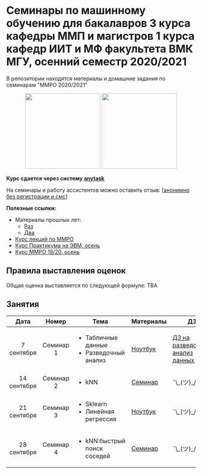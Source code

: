 # Семинары по машинному обучению для бакалавров 3 курса кафедры ММП и магистров 1 курса кафедр ИИТ и МФ факультета ВМК МГУ, осенний семестр 2020/2021
В репозитории находятся материалы и домашние задания по семинарам "ММРО 2020/2021"

<p align="center">
<img src="http://funzoo.ru/uploads/posts/2009-11/1258648863_tn.jpg" height=200pt> <img src="https://github.com/mmp-mmro-team/mmp_mmro_spring_2020/blob/master/trash/kernel_trick.jpg" height=200pt>
</p>

**Курс сдается через систему [anytask](https://anytask.org/course/738)**

На семинары и работу ассистентов можно оставить отзыв: [[анонимно без регистрации и смс](https://docs.google.com/forms/d/e/1FAIpQLSeW89-GCnceWDvd439vqZBY69-oSUzo-UWtL5aq-fCnOWOzow/viewform)]

**Полезные ссылки:**

* Материалы прошлых лет:
  - [Раз](https://github.com/esokolov/ml-course-msu)
  - [Два](https://github.com/esokolov/ml-course-hse)
* [Курс лекций по ММРО](http://www.machinelearning.ru/wiki/index.php?title=%D0%9C%D0%B0%D1%82%D0%B5%D0%BC%D0%B0%D1%82%D0%B8%D1%87%D0%B5%D1%81%D0%BA%D0%B8%D0%B5_%D0%BC%D0%B5%D1%82%D0%BE%D0%B4%D1%8B_%D1%80%D0%B0%D1%81%D0%BF%D0%BE%D0%B7%D0%BD%D0%B0%D0%B2%D0%B0%D0%BD%D0%B8%D1%8F_%D0%BE%D0%B1%D1%80%D0%B0%D0%B7%D0%BE%D0%B2_%28%D0%BA%D1%83%D1%80%D1%81_%D0%BB%D0%B5%D0%BA%D1%86%D0%B8%D0%B9%2C_%D0%92.%D0%92.%D0%9A%D0%B8%D1%82%D0%BE%D0%B2%29)
* [Курс Практикума на ЭВМ, осень](https://github.com/mmp-practicum-team/mmp_practicum_fall_2020)
* [Курс ММРО 19/20, осень](https://github.com/mmp-mmro-team/mmp_mmro_fall_2019)

## Правила выставления оценок

Общая оценка выставляется по следующей формуле: TBA

## Занятия

| Дата | Номер | Тема | Материалы | ДЗ |
| :---: | :---: | --- | --- | --- |
| 7 сентября  | Семинар 1  | <ul><li>Табличные данные</li><li>Разведочный анализ</li></ul> | [Ноутбук](https://github.com/mmp-mmro-team/mmp_mmro_fall_2020/blob/master/seminars/sem01-pandas-mmp.ipynb) | [ДЗ на разведочный анализ данных](https://github.com/mmp-mmro-team/mmp_mmro_fall_2020/blob/master/homework-practice/hw-practice-1.ipynb) |
| 14 сентября  | Семинар 2  | <ul><li>kNN</li></ul> | [Семинар](https://github.com/mmp-mmro-team/mmp_mmro_fall_2020/blob/master/seminars/sem02_knn.pdf) | ¯\\\_(ツ)\_/¯ |
| 21 сентября  | Семинар 3  | <ul><li>Sklearn</li><li>Линейная регрессия</li></ul> | [Ноутбук](https://github.com/esokolov/ml-course-hse/blob/master/2020-fall/seminars/sem02-sklearn-linregr.ipynb) | ¯\\\_(ツ)\_/¯ |
| 28 сентября  | Семинар 4  | <ul><li>kNN:быстрый поиск соседей</li></ul> | [Семинар](https://github.com/mmp-mmro-team/mmp_mmro_fall_2020/blob/master/seminars/sem04_knn.pdf) | ¯\\\_(ツ)\_/¯ |
